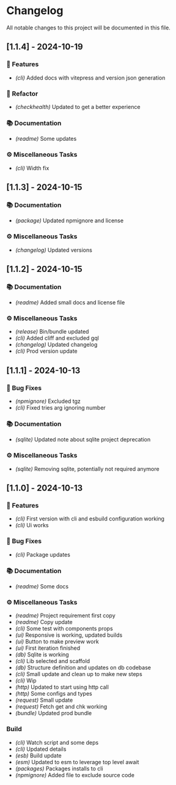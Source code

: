 # Changelog

All notable changes to this project will be documented in this file.

## [1.1.4] - 2024-10-19

### 🚀 Features

- *(cli)* Added docs with vitepress and version json generation

### 🚜 Refactor

- *(checkhealth)* Updated to get a better experience

### 📚 Documentation

- *(readme)* Some updates

### ⚙️ Miscellaneous Tasks

- *(cli)* Width fix

## [1.1.3] - 2024-10-15

### 📚 Documentation

- *(package)* Updated npmignore and license

### ⚙️ Miscellaneous Tasks

- *(changelog)* Updated versions

## [1.1.2] - 2024-10-15

### 📚 Documentation

- *(readme)* Added small docs and license file

### ⚙️ Miscellaneous Tasks

- *(release)* Bin/bundle updated
- *(cli)* Added cliff and excluded gql
- *(changelog)* Updated changelog
- *(cli)* Prod version update

## [1.1.1] - 2024-10-13

### 🐛 Bug Fixes

- *(npmignore)* Excluded tgz
- *(cli)* Fixed tries arg ignoring number

### 📚 Documentation

- *(sqlite)* Updated note about sqlite project deprecation

### ⚙️ Miscellaneous Tasks

- *(sqlite)* Removing sqlite, potentially not required anymore

## [1.1.0] - 2024-10-13

### 🚀 Features

- *(cli)* First version with cli and esbuild configuration working
- *(cli)* Ui works

### 🐛 Bug Fixes

- *(cli)* Package updates

### 📚 Documentation

- *(readme)* Some docs

### ⚙️ Miscellaneous Tasks

- *(readme)* Project requirement first copy
- *(readme)* Copy update
- *(cli)* Some test with components props
- *(ui)* Responsive is working, updated builds
- *(ui)* Button to make preview work
- *(ui)* First iteration finished
- *(db)* Sqlite is working
- *(cli)* Lib selected and scaffold
- *(db)* Structure definition and updates on db codebase
- *(cli)* Small update and clean up to make new steps
- *(cli)* Wip
- *(http)* Updated to start using http call
- *(http)* Some configs and types
- *(request)* Small update
- *(request)* Fetch get and chk working
- *(bundle)* Updated prod bundle

### Build

- *(cli)* Watch script and some deps
- *(cli)* Updated details
- *(esb)* Build update
- *(esm)* Updated to esm to leverage top level await
- *(packages)* Packages installs to cli
- *(npmignore)* Added file to exclude source code

<!-- generated by git-cliff -->
